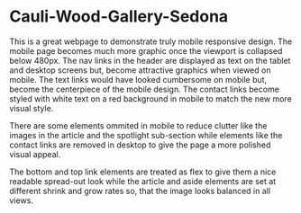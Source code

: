 # Cauli-Wood-Gallery-Sedona

This is a great webpage to demonstrate truly mobile responsive design.  The mobile page becomes much more graphic once the viewport is collapsed below 480px.  The nav links in the header are displayed as text on the tablet and desktop screens but, become attractive graphics when viewed on mobile.  The text links would have looked cumbersome on mobile but, become the centerpiece of the mobile design.  The contact links become styled with white text on a red background in mobile to match the new more visual style.

There are some elements ommited in mobile to reduce clutter like the images in the article and the spotlight sub-section while elements like the contact links are removed in desktop to give the page a more polished visual appeal.

The bottom and top link elements are treated as flex to give them a nice readable spread-out look while the article and aside elements are set at different shrink and grow rates so, that the image looks balanced in all views.

